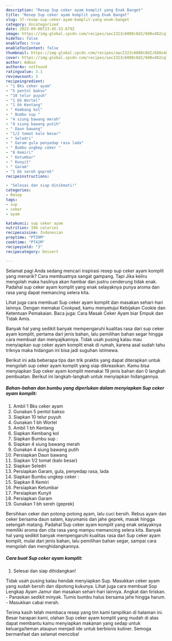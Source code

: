 ```yaml
---
description: "Resep Sup ceker ayam komplit yang Enak Banget"
title: "Resep Sup ceker ayam komplit yang Enak Banget"
slug: 37-resep-sup-ceker-ayam-komplit-yang-enak-banget
category: Uncategorized
date: 2022-09-06T23:45:53.679Z
image: https://img-global.cpcdn.com/recipes/aac2323c6080c8d2/680x482cq70/sup-ceker-ayam-komplit-foto-resep-utama.jpg
hideToc: false
enableToc: true
enableTocContent: false
thumbnail: https://img-global.cpcdn.com/recipes/aac2323c6080c8d2/680x482cq70/sup-ceker-ayam-komplit-foto-resep-utama.jpg
cover: https://img-global.cpcdn.com/recipes/aac2323c6080c8d2/680x482cq70/sup-ceker-ayam-komplit-foto-resep-utama.jpg
author: Admin
authorAv: notfound
ratingvalue: 3.1
reviewcount: 3
recipeingredient:
- "1 Bks ceker ayam"
- "5 pentol bakso"
- "10 telur puyuh"
- "1 bh Wortel"
- "1 bh Kentang"
- " Kembang kol"
- " Bumbu sup "
- "4 siung bawang merah"
- "4 siung bawang putih"
- " Daun bawang"
- "1/2 tomat kalo besar"
- " Seledri"
- " Garam gula penyedap rasa lada"
- " Bumbu ungkep ceker "
- "8 Kemiri"
- " Ketumbar"
- " Kunyit"
- " Garam"
- "1 bh sereh geprek"
recipeinstructions:

- "Selesai dan siap dinikmati!"
categories:
- Resep
tags:
- sup
- ceker
- ayam

katakunci: sup ceker ayam 
nutrition: 194 calories
recipecuisine: Indonesian
preptime: "PT39M"
cooktime: "PT42M"
recipeyield: "3"
recipecategory: Dessert

---
```



Selamat pagi Anda sedang mencari inspirasi resep sup ceker ayam komplit yang menarik? Cara membuatnya sangat gampang. Tapi Jika keliru mengolah maka hasilnya akan hambar dan justru cenderung tidak enak. Padahal sup ceker ayam komplit yang enak selayaknya punya aroma dan rasa yang dapat memancing selera kita.


Lihat juga cara membuat Sup ceker ayam komplit dan masakan sehari-hari lainnya. Dengan memakai Cookpad, kamu menyetujui Kebijakan Cookie dan Ketentuan Pemakaian. Baca juga: Cara Masak Ceker Ayam biar Empuk dan Tidak Amis.

Banyak hal yang sedikit banyak mempengaruhi kualitas rasa dari sup ceker ayam komplit, pertama dari jenis bahan, lalu pemilihan bahan segar hingga cara membuat dan menyajikannya. Tidak usah pusing kalau mau menyiapkan sup ceker ayam komplit enak di rumah, karena asal sudah tahu triknya maka hidangan ini bisa jadi suguhan istimewa.


Berikut ini ada beberapa tips dan trik praktis yang dapat diterapkan untuk mengolah sup ceker ayam komplit yang siap dikreasikan. Kamu bisa menyiapkan Sup ceker ayam komplit memakai 19 jenis bahan dan 0 langkah pembuatan. Berikut ini langkah-langkah untuk menyiapkan hidangannya.

<!--inarticleads1-->

##### Bahan-bahan dan bumbu yang diperlukan dalam menyiapkan Sup ceker ayam komplit:

1. Ambil 1 Bks ceker ayam
1. Gunakan 5 pentol bakso
1. Siapkan 10 telur puyuh
1. Gunakan 1 bh Wortel
1. Ambil 1 bh Kentang
1. Siapkan  Kembang kol
1. Siapkan  Bumbu sup :
1. Siapkan 4 siung bawang merah
1. Gunakan 4 siung bawang putih
1. Persiapkan  Daun bawang
1. Siapkan 1/2 tomat (kalo besar)
1. Siapkan  Seledri
1. Persiapkan  Garam, gula, penyedap rasa, lada
1. Siapkan  Bumbu ungkep ceker :
1. Siapkan 8 Kemiri
1. Persiapkan  Ketumbar
1. Persiapkan  Kunyit
1. Persiapkan  Garam
1. Gunakan 1 bh sereh (geprek)


Bersihkan ceker dan potong-potong ayam, lalu cuci bersih. Rebus ayam dan ceker bersama daun salam, kayumanis dan jahe geprek, masak hingga setengah matang. Padahal Sup ceker ayam komplit yang enak selayaknya memiliki aroma dan cita rasa yang mampu memancing selera kita. Banyak hal yang sedikit banyak mempengaruhi kualitas rasa dari Sup ceker ayam komplit, mulai dari jenis bahan, lalu pemilihan bahan segar, sampai cara mengolah dan menghidangkannya. 

<!--inarticleads2-->

##### Cara buat Sup ceker ayam komplit:


1. Selesai dan siap dihidangkan!

Tidak usah pusing kalau hendak menyiapkan Sup. Masukkan ceker ayam yang sudah bersih dan dipotong kukunya. Lihat juga cara membuat Sop Lengkap Ayam Jamur dan masakan sehari-hari lainnya. Angkat dan tiriskan. - Panaskan sedikit minyak. Tumis bumbu halus bersama jahe hingga harum. - Masukkan cabai merah. 

Terima kasih telah membaca resep yang tim kami tampilkan di halaman ini. Besar harapan kami, olahan Sup ceker ayam komplit yang mudah di atas dapat membantu kamu menyiapkan makanan yang sedap untuk keluarga/teman ataupun menjadi ide untuk berbisnis kuliner. Semoga bermanfaat dan selamat mencoba!
